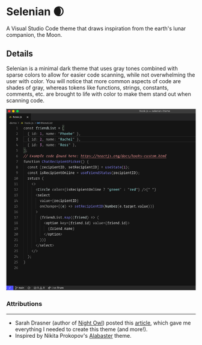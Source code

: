 # Selenian 🌒
A Visual Studio Code theme that draws inspiration from the earth's lunar companion, the Moon. 

## Details
Selenian is a minimal dark theme that uses gray tones combined with sparse colors to allow for easier code scanning, while not overwhelming the user with color. You will notice that more common aspects of code are shades of gray, whereas tokens like functions, strings, constants, comments, etc. are brought to life with color to make them stand out when scanning code.

![hooks_screenshot](hooks_screenshot.png)

### Attributions
---
- Sarah Drasner (author of [Night Owl](https://github.com/sdras/night-owl-vscode-theme)) posted this [article](https://css-tricks.com/creating-a-vs-code-theme/), which gave me everything I needed to create this theme (and more!).
- Inspired by Nikita Prokopov's [Alabaster](https://github.com/tonsky/vscode-theme-alabaster) theme.
